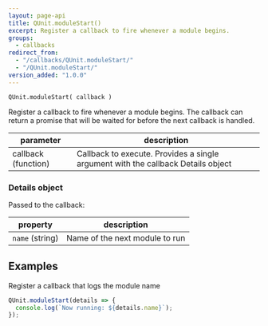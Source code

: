 ```yaml
---
layout: page-api
title: QUnit.moduleStart()
excerpt: Register a callback to fire whenever a module begins.
groups:
  - callbacks
redirect_from:
  - "/callbacks/QUnit.moduleStart/"
  - "/QUnit.moduleStart/"
version_added: "1.0.0"
---
```


`QUnit.moduleStart( callback )`

Register a callback to fire whenever a module begins. The callback can return a promise that will be waited for before the next callback is handled.

| parameter | description |
|-----------|-------------|
| callback (function) | Callback to execute. Provides a single argument with the callback Details object |

### Details object

Passed to the callback:

| property | description |
|-----------|-------------|
| `name` (string) | Name of the next module to run |

## Examples

Register a callback that logs the module name

```js
QUnit.moduleStart(details => {
  console.log(`Now running: ${details.name}`);
});
```
